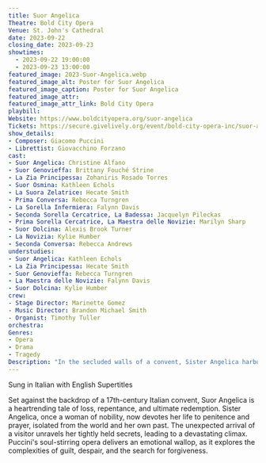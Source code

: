 ```yaml
---
title: Suor Angelica
Theatre: Bold City Opera
Venue: St. John's Cathedral
date: 2023-09-22
closing_date: 2023-09-23
showtimes:
  - 2023-09-22 19:00:00
  - 2023-09-23 13:00:00
featured_image: 2023-Suor-Angelica.webp
featured_image_alt: Poster for Suor Angelica
featured_image_caption: Poster for Suor Angelica
featured_image_attr: 
featured_image_attr_link: Bold City Opera
playbill:
Website: https://www.boldcityopera.org/suor-angelica
Tickets: https://secure.givelively.org/event/bold-city-opera-inc/suor-angelica
show_details: 
- Composer: Giacomo Puccini
- Librettist: Giovacchino Forzano
cast:
- Suor Angelica: Christine Alfano
- Suor Genovieffa: Brittany Fouché Strine
- La Zia Principessa: Zohaniris Rosado Torres
- Suor Osmina: Kathleen Echols
- La Suora Zelatrice: Hecate Smith
- Prima Conversa: Rebecca Turngren
- La Sorella Infermiera: Falynn Davis
- Seconda Sorella Cercatrice, La Badessa: Jacquelyn Pileckas
- Prima Sorella Cercatrice, La Maestra delle Novizie: Marilyn Sharp
- Suor Dolcina: Alexis Brook Turner
- La Novizia: Kylie Humber
- Seconda Conversa: Rebecca Andrews
understudies: 
- Suor Angelica: Kathleen Echols
- La Zia Principessa: Hecate Smith
- Suor Genovieffa: Rebecca Turngren
- La Maestra delle Novizie: Falynn Davis
- Suor Dolcina: Kylie Humber
crew:
​- Stage Director: Marinette Gomez
​- Music Director: Brandon Michael Smith
​- Organist: Timothy Tuller
orchestra:
Genres:
- Opera
- Drama
- Tragedy
Description: "In the secluded walls of a convent, Sister Angelica harbors a secret that has severed her from both family and society. A visit from a face from the past forces her to confront her sins and seek redemption."
---
```

Sung in Italian with English Supertitles

Set against the backdrop of a 17th-century Italian convent, Suor Angelica is a heartrending tale of loss, repentance, and ultimate redemption. Sister Angelica, once a woman of nobility, now devotes her life to penitence and prayer, isolated from the world and her own past. The unexpected arrival of a visitor unravels her tightly held secrets, leading to a devastating climax. Puccini's soul-stirring opera delivers an emotional wallop, as it explores the complexities of guilt, despair, and the search for forgiveness.
